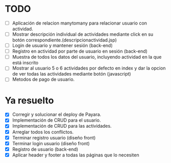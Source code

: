 
# TODO

- [ ] Aplicación de relacion manytomany para relacionar usuario con actividad.
- [ ] Mostrar descripción individual de actividades mediante click en su botón correspondiente.(descripcionactividad.jsp)
- [ ] Login de usuario y mantener sesión (back-end)
- [ ] Registro en actividad por parte de usuario en sesión (back-end)
- [ ] Muestra de todos los datos del usuario, incluyendo actividad en la que está inscrito
- [ ] Mostrar al usuario 5 o 6 actividades por defecto en index y dar la opcion de ver todas las actividades mediante botón (javascript)
- [ ] Metodos de pago de usuario.

# Ya resuelto

- [x] Corregir y solucionar el deploy de Payara.
- [x] Implementación de CRUD para el usuario.
- [x] Implementación de CRUD para las actividades.
- [x] Arreglar todos los conflictos.
- [x] Terminar registro usuario (diseño front)
- [x] Terminar login usuario (diseño front)
- [x] Registro de usuario (back-end)
- [x] Aplicar header y footer a todas las páginas que lo necesiten